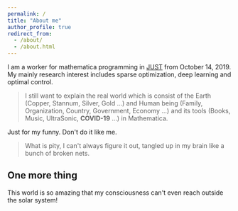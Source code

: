 ```yaml
---
permalink: /
title: "About me"
author_profile: true
redirect_from: 
  - /about/
  - /about.html
---
```


I am a worker for mathematica programming in [JUST](www.just.edu.cn) from October 14, 2019. My mainly research interest includes sparse optimization, deep learning and optimal control. 

> I still want to explain the real world which is consist of the Earth (Copper, Stannum, Silver, Gold ...) and Human being (Family, Organization, Country, Government, Economy ...) and its tools (Books, Music, UltraSonic, **COVID-19** ...) in Mathematica.

Just for my funny. Don't do it like me.
> What is pity, I can't always figure it out, tangled up in my brain like a bunch of broken nets.


One more thing
------
This world is so amazing that my consciousness can't even reach outside the solar system!
